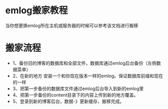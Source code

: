 # emlog搬家教程 #

当你想更换emlog所在主机或服务器的时候可以参考该文档进行搬移


# 搬家流程 #

  * 1、备份旧的博客的数据库和全部文件，数据库通过emlog后台备份（左侧数据菜单）
  * 2、在新的地方 安装一个和你现在版本一样的emlog。保证数据库前缀和现在的一样
  * 3、把第一步备份的数据库文件通过emlog后台导入到新的emlog里
  * 4、把第一步备份的content目录下的内容上传到新的地方覆盖。
  * 5、登录到新的博客后台，数据-》更新缓存，搬移完成。